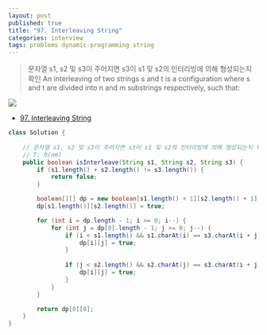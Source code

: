 ```yaml
---
layout: post
published: true
title: "97. Interleaving String"
categories: interview
tags: problems dynamic-programming string
---
```


> 문자열 s1, s2 및 s3이 주어지면 s3이 s1 및 s2의 인터리빙에 의해 형성되는지 확인
> An interleaving of two strings s and t is a configuration where s and t are divided into n and m substrings respectively, such that:

![](https://assets.leetcode.com/uploads/2020/09/02/interleave.jpg)

- [97. Interleaving String](https://leetcode.com/problems/interleaving-string/)

```java
class Solution {
    
    // 문자열 s1, s2 및 s3이 주어지면 s3이 s1 및 s2의 인터리빙에 의해 형성되는지 확인
    // T: O(nm)
    public boolean isInterleave(String s1, String s2, String s3) {
        if (s1.length() + s2.length() != s3.length()) {
            return false;
        }

        boolean[][] dp = new boolean[s1.length() + 1][s2.length() + 1];
        dp[s1.length()][s2.length()] = true;

        for (int i = dp.length - 1; i >= 0; i--) {
            for (int j = dp[0].length - 1; j >= 0; j--) {
                if (i < s1.length() && s1.charAt(i) == s3.charAt(i + j) && dp[i + 1][j]) {
                    dp[i][j] = true;
                }
                
                if (j < s2.length() && s2.charAt(j) == s3.charAt(i + j) && dp[i][j + 1]) {
                    dp[i][j] = true;
                }
            }
        } 

        return dp[0][0];
    }
}
```